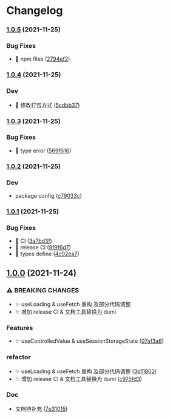 # Changelog

### [1.0.5](https://www.github.com/shiheng-fe/hooks/compare/v1.0.4...v1.0.5) (2021-11-25)


### Bug Fixes

* :bug: npm files ([2794ef2](https://www.github.com/shiheng-fe/hooks/commit/2794ef2723c04ad5ad2e988c1554c79ced30a36a))

### [1.0.4](https://www.github.com/shiheng-fe/hooks/compare/v1.0.3...v1.0.4) (2021-11-25)


### Dev

* :construction_worker: 修改打包方式 ([5cdbb37](https://www.github.com/shiheng-fe/hooks/commit/5cdbb374ae7286ab2eb55cff8dc4f920fc22b7ec))

### [1.0.3](https://www.github.com/shiheng-fe/hooks/compare/v1.0.2...v1.0.3) (2021-11-25)


### Bug Fixes

* :bug: type error ([569f616](https://www.github.com/shiheng-fe/hooks/commit/569f6164d83ae6dec140150c67d46ea9a05b6dac))

### [1.0.2](https://www.github.com/shiheng-fe/hooks/compare/v1.0.1...v1.0.2) (2021-11-25)


### Dev

* package config ([c79033c](https://www.github.com/shiheng-fe/hooks/commit/c79033cae684fda54ea8e3a56f44ca4bc616eea1))

### [1.0.1](https://www.github.com/shiheng-fe/hooks/compare/v1.0.0...v1.0.1) (2021-11-25)


### Bug Fixes

* :bug: CI ([3a7bd3f](https://www.github.com/shiheng-fe/hooks/commit/3a7bd3f9b335c26250c1603fa213730d2cfa94a0))
* :bug: release CI ([9f9f6d7](https://www.github.com/shiheng-fe/hooks/commit/9f9f6d7a2bd5efa51ae4eb8f07f61f39e055d35e))
* :bug: types define ([4c02ea7](https://www.github.com/shiheng-fe/hooks/commit/4c02ea749bc53ef9ddd0585f95f7125ce77b4045))

## [1.0.0](https://www.github.com/shiheng-fe/hooks/compare/v0.0.15...v1.0.0) (2021-11-24)


### ⚠ BREAKING CHANGES

* :sparkles: useLoading & useFetch 重构 及部分代码调整
* :sparkles: 增加 release CI & 文档工具替换为 dumi

### Features

* :sparkles: useControlledValue & useSessionStorageState ([07af3a6](https://www.github.com/shiheng-fe/hooks/commit/07af3a65bfdb97032680f95e2e7b7c26a70e8ecd))


### refactor

* :sparkles: useLoading & useFetch 重构 及部分代码调整 ([3d11802](https://www.github.com/shiheng-fe/hooks/commit/3d11802416092bf160d34e8dc2df34b11a04d2a6))
* :sparkles: 增加 release CI & 文档工具替换为 dumi ([c975fd3](https://www.github.com/shiheng-fe/hooks/commit/c975fd396988f8be31a3b70949ff3abf9d293d8f))


### Doc

* 文档待补充 ([7e31015](https://www.github.com/shiheng-fe/hooks/commit/7e31015468bfeb08ba33a7fc367fd81e962c4d65))

